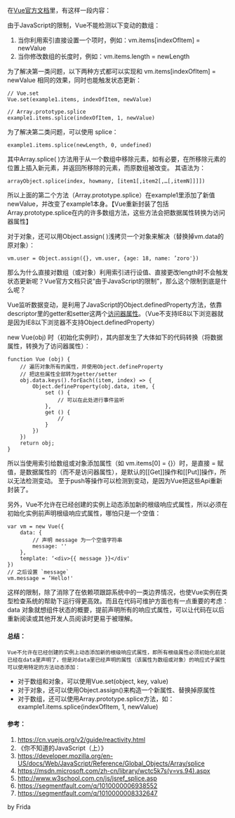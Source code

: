 <!-- 为了更方便归档，请先完善以上信息，正文贴下面 -->
<!--
注意点：
0. 文章中的资源（主要是图片）引用请使用 HTTPS
1. 文章末可以加上自己的署名，如： by [Kaola](http://www.kaola.com)
2. 最好不要用 NOS 图床，感觉加防盗链是迟早的事
3. 文章会定期归档到 https://blog.kaolafed.com/
-->
在[Vue官方文档](https://cn.vuejs.org/v2/guide/list.html#%E6%B3%A8%E6%84%8F%E4%BA%8B%E9%A1%B9)里，有这样一段内容：

由于JavaScript的限制，Vue不能检测以下变动的数组：
1. 当你利用索引直接设置一个项时，例如：vm.items[indexOfItem] = newValue
2. 当你修改数组的长度时，例如：vm.items.length = newLength

为了解决第一类问题，以下两种方式都可以实现和 vm.items[indexOfItem] = newValue 相同的效果，同时也能触发状态更新：
```
// Vue.set
Vue.set(example1.items, indexOfItem, newValue)
```
```
// Array.prototype.splice
example1.items.splice(indexOfItem, 1, newValue)
```

为了解决第二类问题，可以使用 splice：
```
example1.items.splice(newLength, 0, undefined)
```

其中Array.splice( )方法用于从一个数组中移除元素，如有必要，在所移除元素的位置上插入新元素，并返回所移除的元素，而原数组被改变。
其语法为：
```
arrayObject.splice(index, howmany, [item1[,item2[,…[,itemN]]]])
```

所以上面的第二个方法（Array.prototype.splice）在example1里添加了新值newValue，并改变了example1本身。【Vue重新封装了包括Array.prototype.splice在内的许多数组方法，这些方法会把数据属性转换为访问器属性】

对于对象，还可以用Object.assign( )浅拷贝一个对象来解决（替换掉vm.data的原对象）：
```
vm.user = Object.assign({}, vm.user, {age: 18, name: ’zoro'})
```

那么为什么直接对数组（或对象）利用索引进行设值、直接更改length时不会触发状态更新呢？Vue官方文档只说“由于JavaScript的限制”，那么这个限制到底是什么呢？

Vue监听数据变动，是利用了JavaScript的Object.definedProperty方法，依靠descriptor里的getter和setter这两个[访问器属性](https://github.com/FridaS/blog/issues/7)。（Vue不支持IE8以下浏览器就是因为IE8以下浏览器不支持Object.definedProperty）

new Vue(obj) 时（初始化实例时），其内部发生了大体如下的代码转换（将数据属性，转换为了访问器属性）：
```
function Vue (obj) {
    // 遍历对象所有的属性，并使用Object.defineProperty
    // 把这些属性全部转为getter/setter
    obj.data.keys().forEach((item, index) => {
        Object.defineProperty(obj.data, item, {
            set () {
                // 可以在此处进行事件监听
            },
            get () {
                //
            }
        })
    })
    return obj;
}
```

所以当使用索引给数组或对象添加属性（如 vm.items[0] = {}）时，是直接 = 赋值，是数据属性的（而不是访问器属性），是默认的[[Get]]操作和[[Put]]操作，所以无法检测变动。
至于push等操作可以检测到变动，是因为Vue把这些Api重新封装了。

另外，Vue不允许在已经创建的实例上动态添加新的根级响应式属性，所以必须在初始化实例前声明根级响应式属性，哪怕只是一个空值：
```
var vm = new Vue({
    data: {
        // 声明 message 为一个空值字符串
        message: ''
    },
    template: ‘<div>{{ message }}</div'
})
// 之后设置 `message`
vm.message = ‘Hello!'
```

这样的限制，除了消除了在依赖项跟踪系统中的一类边界情况，也使Vue实例在类型检查系统的帮助下运行得更高效。而且在代码可维护方面也有一点重要的考虑：data 对象就想组件状态的概要，提前声明所有的响应式属性，可以让代码在以后重新阅读或其他开发人员阅读时更易于被理解。


#### 总结：
    Vue不允许在已经创建的实例上动态添加新的根级响应式属性，即所有根级属性必须初始化前就已经在data里声明了，但是对data里已经声明的属性（该属性为数组或对象）的响应式子属性可以使用特定的方法动态添加：
* 对于数组和对象，可以使用Vue.set(object, key, value)
* 对于对象，还可以使用Object.assign()来构造一个新属性、替换掉原属性
* 对于数组，还可以使用Array.prototype.splice方法，如：example1.items.splice(indexOfItem, 1, newValue)


#### 参考：
1. https://cn.vuejs.org/v2/guide/reactivity.html
2. 《你不知道的JavaScript（上）》
3. https://developer.mozilla.org/en-US/docs/Web/JavaScript/Reference/Global_Objects/Array/splice
4. https://msdn.microsoft.com/zh-cn/library/wctc5k7s(v=vs.94).aspx
5. http://www.w3school.com.cn/js/jsref_splice.asp
6. https://segmentfault.com/q/1010000006938552
7. https://segmentfault.com/q/1010000008332647

by Frida